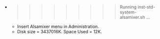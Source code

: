 * >>>>>>>>> Running inst-std-system-alsamixer.sh ...
  * Insert Alsamixer menu in Administration.
  * Disk size = 3437016K. Space Used = 12K.

